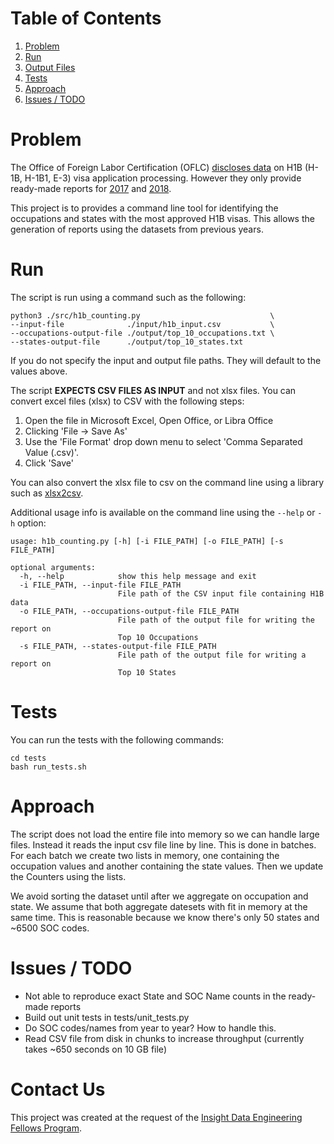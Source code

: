 # Table of Contents
1. [Problem](README.md#problem)
2. [Run](README.md#run)
3. [Output Files](/output/README.md)
4. [Tests](README.md#tests)
5. [Approach](README.md#approach)
6. [Issues / TODO](README.md#issues-/-todo)


# Problem

The Office of Foreign Labor Certification (OFLC) 
[discloses data](https://www.foreignlaborcert.doleta.gov/performancedata.cfm#dis) on H1B (H-1B, 
H-1B1, E-3) visa application processing.  However they only provide ready-made reports for 
[2017](https://www.foreignlaborcert.doleta.gov/pdf/PerformanceData/2017/H-1B_Selected_Statistics_FY2017.pdf) 
and 
[2018](https://www.foreignlaborcert.doleta.gov/pdf/PerformanceData/2018/H-1B_Selected_Statistics_FY2018_Q4.pdf). 

This project is to provides a command line tool for identifying the occupations and states with the 
most approved H1B visas.  This allows the generation of reports using the datasets from previous 
years.


# Run

The script is run using a command such as the following:

    python3 ./src/h1b_counting.py                             \
    --input-file              ./input/h1b_input.csv           \
    --occupations-output-file ./output/top_10_occupations.txt \
    --states-output-file      ./output/top_10_states.txt
   
If you do not specify the input and output file paths.  They will default to the values above.

The script **EXPECTS CSV FILES AS INPUT** and not xlsx files.  You can convert excel files (xlsx) to
CSV with the following steps:

1.  Open the file in Microsoft Excel, Open Office, or Libra Office
2.  Clicking 'File -> Save As'
3.  Use the 'File Format' drop down menu to select 'Comma Separated Value (.csv)'.
4.  Click 'Save'

You can also convert the xlsx file to csv on the command line using a library such as [xlsx2csv](https://github.com/dilshod/xlsx2csv).

Additional usage info is available on the command line using the `--help` or `-h` option:

    usage: h1b_counting.py [-h] [-i FILE_PATH] [-o FILE_PATH] [-s FILE_PATH]
    
    optional arguments:
      -h, --help            show this help message and exit
      -i FILE_PATH, --input-file FILE_PATH
                            File path of the CSV input file containing H1B data
      -o FILE_PATH, --occupations-output-file FILE_PATH
                            File path of the output file for writing the report on
                            Top 10 Occupations
      -s FILE_PATH, --states-output-file FILE_PATH
                            File path of the output file for writing a report on
                            Top 10 States


# Tests

You can run the tests with the following commands:

    cd tests
    bash run_tests.sh


# Approach

The script does not load the entire file into memory so we can handle large files.  Instead it 
reads the input csv file line by line.  This is done in batches.  For each batch we create two 
lists in memory, one containing the occupation values and another containing the state values. 
Then we update the Counters using the lists.

We avoid sorting the dataset until after we aggregate on occupation and state.  We assume that both 
aggregate datesets with fit in memory at the same time.  This is reasonable because we know there's 
only 50 states and ~6500 SOC codes.



# Issues / TODO

* Not able to reproduce exact State and SOC Name counts in the ready-made reports
* Build out unit tests in tests/unit_tests.py
* Do SOC codes/names from year to year?  How to handle this.
* Read CSV file from disk in chunks to increase throughput (currently takes ~650 seconds on 10 GB file)


# Contact Us

This project was created at the request of the 
[Insight Data Engineering Fellows Program](https://insightdataengineering.com). 
